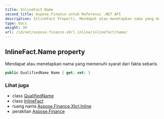 ```yaml
---
title: InlineFact.Name
second_title: Aspose.Finance untuk Referensi .NET API
description: InlineFact Properti. Mendapat atau menetapkan nama yang memenuhi syarat dari fakta sebaris.
type: docs
weight: 30
url: /id/net/aspose.finance.xbrl.inline/inlinefact/name/
---
```

## InlineFact.Name property

Mendapat atau menetapkan nama yang memenuhi syarat dari fakta sebaris.

```csharp
public QualifiedName Name { get; set; }
```

### Lihat juga

* class [QualifiedName](../../../aspose.finance.xbrl/qualifiedname/)
* class [InlineFact](../)
* ruang nama [Aspose.Finance.Xbrl.Inline](../../inlinefact/)
* perakitan [Aspose.Finance](../../../)


